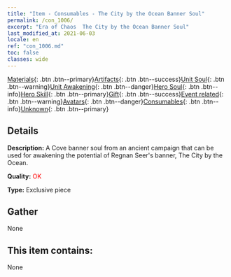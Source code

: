 ```yaml
---
title: "Item - Consumables - The City by the Ocean Banner Soul"
permalink: /con_1006/
excerpt: "Era of Chaos  The City by the Ocean Banner Soul"
last_modified_at: 2021-06-03
locale: en
ref: "con_1006.md"
toc: false
classes: wide
---
```

 [Materials](/Items/){: .btn .btn--primary}[Artifacts](/Items/Artifacts/){: .btn .btn--success}[Unit Soul](/Items/UnitSoul/){: .btn .btn--warning}[Unit Awakening](/Items/UnitAwakening/){: .btn .btn--danger}[Hero Soul](/Items/HeroSoul/){: .btn .btn--info}[Hero Skill](/Items/HeroSkill/){: .btn .btn--primary}[Gift](/Items/Gift/){: .btn .btn--success}[Event related](/Items/Events/){: .btn .btn--warning}[Avatars](/Items/Avatars/){: .btn .btn--danger}[Consumables](/Items/Consumables/){: .btn .btn--info}[Unknown](/Items/Unknown/){: .btn .btn--primary}

## Details
 **Description:** A Cove banner soul from an ancient campaign that can be used for awakening the potential of Regnan Seer's banner, The City by the Ocean.

 **Quality:** <span style="color: #FF0000">OK</span>

 **Type:** Exclusive piece

## Gather

  None

## This item contains:

  None

